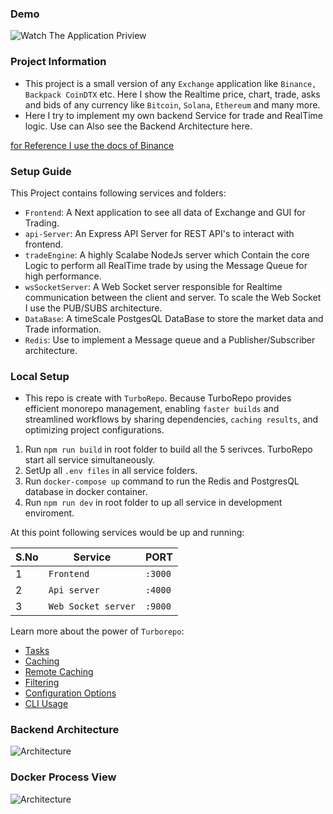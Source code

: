 ### Demo

![Watch The Application Priview](https://i.imgur.com/uqaVfjN.png)


### Project Information

- This project is a small version of any `Exchange` application like `Binance, Backpack CoinDTX` etc. Here I show the Realtime price, chart, trade, asks and bids of any currency like `Bitcoin`, `Solana`, `Ethereum` and many more.
- Here I try to implement my own backend Service for trade and RealTime logic. Use can Also see the Backend Architecture here.

[for Reference I use the docs of Binance](https://binance-docs.github.io/apidocs)

### Setup Guide

This Project contains following services and folders:

- `Frontend`: A Next application to see all data of Exchange and GUI for Trading.
- `api-Server`: An Express API Server for REST API's to interact with frontend.
- `tradeEngine`: A highly Scalabe NodeJs server which Contain the core Logic to perform all RealTime trade by using the Message Queue for high performance.
- `wsSocketServer`: A Web Socket server responsible for Realtime communication between the client and server. To scale the Web Socket I use the PUB/SUBS architecture.
- `DataBase`: A timeScale PostgesQL DataBase to store the market data and Trade information.
- `Redis`: Use to implement a Message queue and a Publisher/Subscriber architecture.

### Local Setup

- This repo is create with `TurboRepo`. Because TurboRepo provides efficient monorepo management, enabling `faster builds` and streamlined workflows by sharing dependencies, `caching results`, and optimizing project configurations.

1. Run `npm run build` in root folder to build all the 5 serivces. TurboRepo start all service simultaneously.
2. SetUp all `.env files` in all service folders.
3. Run `docker-compose up` command to run the Redis and PostgresQL database in docker container.
4. Run `npm run dev` in root folder to up all service in development enviroment.
 
At this point following services would be up and running:

| S.No | Service            | PORT    |
| ---- | ------------------ | ------- |
| 1    | `Frontend`         | `:3000` |
| 2    | `Api server`       | `:4000` |
| 3    | `Web Socket server`| `:9000` |


Learn more about the power of `Turborepo`:

- [Tasks](https://turbo.build/repo/docs/core-concepts/monorepos/running-tasks)
- [Caching](https://turbo.build/repo/docs/core-concepts/caching)
- [Remote Caching](https://turbo.build/repo/docs/core-concepts/remote-caching)
- [Filtering](https://turbo.build/repo/docs/core-concepts/monorepos/filtering)
- [Configuration Options](https://turbo.build/repo/docs/reference/configuration)
- [CLI Usage](https://turbo.build/repo/docs/reference/command-line-reference)


### Backend Architecture

![Architecture](https://i.imgur.com/qf8XiiF.png)

### Docker Process View

![Architecture](https://i.imgur.com/dSHkwcA.png)

